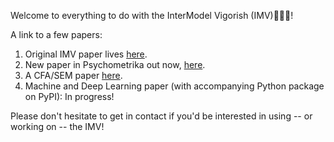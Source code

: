 Welcome to everything to do with the InterModel Vigorish (IMV)👋👋👋!

A link to a few papers:

1. Original IMV paper lives [here](https://scholar.google.com/citations?view_op=view_citation&hl=en&user=8bd7KNgAAAAJ&citation_for_view=8bd7KNgAAAAJ:HDshCWvjkbEC).
2. New paper in Psychometrika out now, [here](https://link.springer.com/article/10.1007/s11336-024-09977-2).
3. A CFA/SEM paper [here](https://psyarxiv.com/tv9bd/download/?format=pdf).
4. Machine and Deep Learning paper (with accompanying Python package on PyPI): In progress!

Please don't hesitate to get in contact if you'd be interested in using -- or working on -- the IMV!
